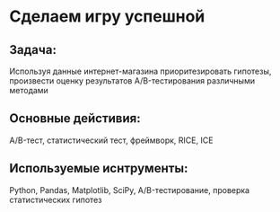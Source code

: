# Сделаем игру успешной

## Задача:
Используя данные интернет-магазина приоритезировать гипотезы, произвести оценку результатов A/B-тестирования различными методами

## Основные дейстивия:
A/B-тест, статистический тест, фреймворк, RICE, ICE

## Используемые иснтрументы:
Python, Pandas, Matplotlib, SciPy, A/B-тестирование, проверка статистических гипотез
